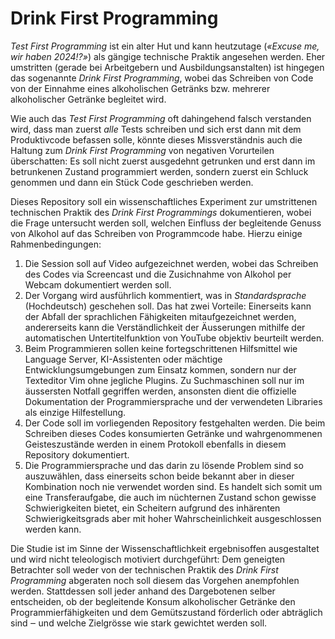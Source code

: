 # Drink First Programming

_Test First Programming_ ist ein alter Hut und kann heutzutage (_«Excuse me, wir
haben 2024!?»_) als gängige technische Praktik angesehen werden. Eher umstritten
(gerade bei Arbeitgebern und Ausbildungsanstalten) ist hingegen das sogenannte
_Drink First Programming_, wobei das Schreiben von Code von der Einnahme eines
alkoholischen Getränks bzw. mehrerer alkoholischer Getränke begleitet wird.

Wie auch das _Test First Programming_ oft dahingehend falsch verstanden wird,
dass man zuerst _alle_ Tests schreiben und sich erst dann mit dem Produktivcode
befassen solle, könnte dieses Missverständnis auch die Haltung zum _Drink First
Programming_ von negativen Vorurteilen überschatten: Es soll nicht zuerst
ausgedehnt getrunken und erst dann im betrunkenen Zustand programmiert werden,
sondern zuerst ein Schluck genommen und dann ein Stück Code geschrieben werden.

Dieses Repository soll ein wissenschaftliches Experiment zur umstrittenen
technischen Praktik des _Drink First Programmings_ dokumentieren, wobei die
Frage untersucht werden soll, welchen Einfluss der begleitende Genuss von
Alkohol auf das Schreiben von Programmcode habe. Hierzu einige
Rahmenbedingungen:

1. Die Session soll auf Video aufgezeichnet werden, wobei das Schreiben des
   Codes via Screencast und die Zusichnahme von Alkohol per Webcam dokumentiert
   werden soll.
2. Der Vorgang wird ausführlich kommentiert, was in _Standardsprache_
   (Hochdeutsch) geschehen soll. Das hat zwei Vorteile: Einerseits kann der
   Abfall der sprachlichen Fähigkeiten mitaufgezeichnet werden, andererseits
   kann die Verständlichkeit der Äusserungen mithilfe der automatischen
   Untertitelfunktion von YouTube objektiv beurteilt werden.
3. Beim Programmieren sollen keine fortegschrittenen Hilfsmittel wie Language
   Server, KI-Assistenten oder mächtige Entwicklungsumgebungen zum Einsatz
   kommen, sondern nur der Texteditor Vim ohne jegliche Plugins. Zu
   Suchmaschinen soll nur im äussersten Notfall gegriffen werden, ansonsten
   dient die offizielle Dokumentation der Programmiersprache und der verwendeten
   Libraries als einzige Hilfestellung.
4. Der Code soll im vorliegenden Repository festgehalten werden. Die beim
   Schreiben dieses Codes konsumierten Getränke und wahrgenommenen
   Geisteszustände werden in einem Protokoll ebenfalls in diesem Repository
   dokumentiert.
5. Die Programmiersprache und das darin zu lösende Problem sind so auszuwählen,
   dass einerseits schon beide bekannt aber in dieser Kombination noch nie
   verwendet worden sind. Es handelt sich somit um eine Transferaufgabe, die
   auch im nüchternen Zustand schon gewisse Schwierigkeiten bietet, ein
   Scheitern aufgrund des inhärenten Schwierigkeitsgrads aber mit hoher
   Wahrscheinlichkeit ausgeschlossen werden kann.

Die Studie ist im Sinne der Wissenschaftlichkeit ergebnisoffen ausgestaltet und
wird nicht teleologisch motiviert durchgeführt: Dem geneigten Betrachter soll
weder von der technischen Praktik des _Drink First Programming_ abgeraten noch
soll diesem das Vorgehen anempfohlen werden. Stattdessen soll jeder anhand des
Dargebotenen selber entscheiden, ob der begleitende Konsum alkoholischer
Getränke den Programmierfähigkeiten und dem Gemütszustand förderlich oder
abträglich sind ‒ und welche Zielgrösse wie stark gewichtet werden soll.
